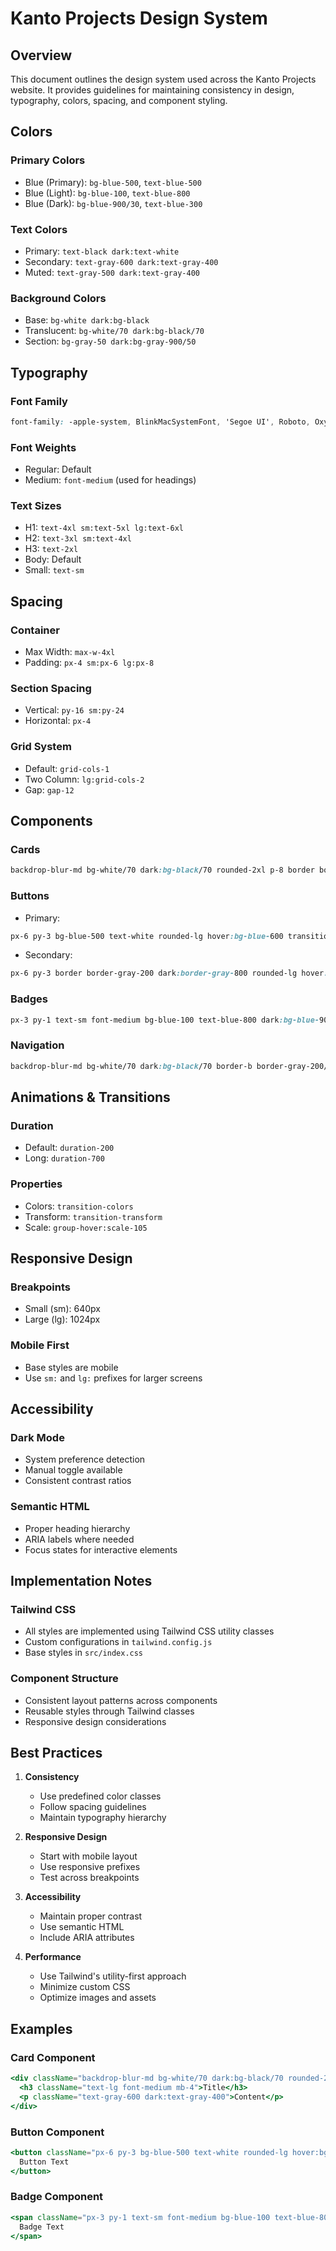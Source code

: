 # Kanto Projects Design System

## Overview
This document outlines the design system used across the Kanto Projects website. It provides guidelines for maintaining consistency in design, typography, colors, spacing, and component styling.

## Colors

### Primary Colors
- Blue (Primary): `bg-blue-500`, `text-blue-500`
- Blue (Light): `bg-blue-100`, `text-blue-800`
- Blue (Dark): `bg-blue-900/30`, `text-blue-300`

### Text Colors
- Primary: `text-black dark:text-white`
- Secondary: `text-gray-600 dark:text-gray-400`
- Muted: `text-gray-500 dark:text-gray-400`

### Background Colors
- Base: `bg-white dark:bg-black`
- Translucent: `bg-white/70 dark:bg-black/70`
- Section: `bg-gray-50 dark:bg-gray-900/50`

## Typography

### Font Family
```css
font-family: -apple-system, BlinkMacSystemFont, 'Segoe UI', Roboto, Oxygen, Ubuntu, Cantarell, 'Open Sans', 'Helvetica Neue', sans-serif;
```

### Font Weights
- Regular: Default
- Medium: `font-medium` (used for headings)

### Text Sizes
- H1: `text-4xl sm:text-5xl lg:text-6xl`
- H2: `text-3xl sm:text-4xl`
- H3: `text-2xl`
- Body: Default
- Small: `text-sm`

## Spacing

### Container
- Max Width: `max-w-4xl`
- Padding: `px-4 sm:px-6 lg:px-8`

### Section Spacing
- Vertical: `py-16 sm:py-24`
- Horizontal: `px-4`

### Grid System
- Default: `grid-cols-1`
- Two Column: `lg:grid-cols-2`
- Gap: `gap-12`

## Components

### Cards
```css
backdrop-blur-md bg-white/70 dark:bg-black/70 rounded-2xl p-8 border border-gray-200/50 dark:border-gray-800/50
```

### Buttons
- Primary:
```css
px-6 py-3 bg-blue-500 text-white rounded-lg hover:bg-blue-600 transition-colors duration-200
```
- Secondary:
```css
px-6 py-3 border border-gray-200 dark:border-gray-800 rounded-lg hover:bg-gray-100 dark:hover:bg-gray-800 transition-colors duration-200
```

### Badges
```css
px-3 py-1 text-sm font-medium bg-blue-100 text-blue-800 dark:bg-blue-900/30 dark:text-blue-300 rounded-full
```

### Navigation
```css
backdrop-blur-md bg-white/70 dark:bg-black/70 border-b border-gray-200/50 dark:border-gray-800/50
```

## Animations & Transitions

### Duration
- Default: `duration-200`
- Long: `duration-700`

### Properties
- Colors: `transition-colors`
- Transform: `transition-transform`
- Scale: `group-hover:scale-105`

## Responsive Design

### Breakpoints
- Small (sm): 640px
- Large (lg): 1024px

### Mobile First
- Base styles are mobile
- Use `sm:` and `lg:` prefixes for larger screens

## Accessibility

### Dark Mode
- System preference detection
- Manual toggle available
- Consistent contrast ratios

### Semantic HTML
- Proper heading hierarchy
- ARIA labels where needed
- Focus states for interactive elements

## Implementation Notes

### Tailwind CSS
- All styles are implemented using Tailwind CSS utility classes
- Custom configurations in `tailwind.config.js`
- Base styles in `src/index.css`

### Component Structure
- Consistent layout patterns across components
- Reusable styles through Tailwind classes
- Responsive design considerations

## Best Practices

1. **Consistency**
   - Use predefined color classes
   - Follow spacing guidelines
   - Maintain typography hierarchy

2. **Responsive Design**
   - Start with mobile layout
   - Use responsive prefixes
   - Test across breakpoints

3. **Accessibility**
   - Maintain proper contrast
   - Use semantic HTML
   - Include ARIA attributes

4. **Performance**
   - Use Tailwind's utility-first approach
   - Minimize custom CSS
   - Optimize images and assets

## Examples

### Card Component
```jsx
<div className="backdrop-blur-md bg-white/70 dark:bg-black/70 rounded-2xl p-8 border border-gray-200/50 dark:border-gray-800/50">
  <h3 className="text-lg font-medium mb-4">Title</h3>
  <p className="text-gray-600 dark:text-gray-400">Content</p>
</div>
```

### Button Component
```jsx
<button className="px-6 py-3 bg-blue-500 text-white rounded-lg hover:bg-blue-600 transition-colors duration-200">
  Button Text
</button>
```

### Badge Component
```jsx
<span className="px-3 py-1 text-sm font-medium bg-blue-100 text-blue-800 dark:bg-blue-900/30 dark:text-blue-300 rounded-full">
  Badge Text
</span>
``` 